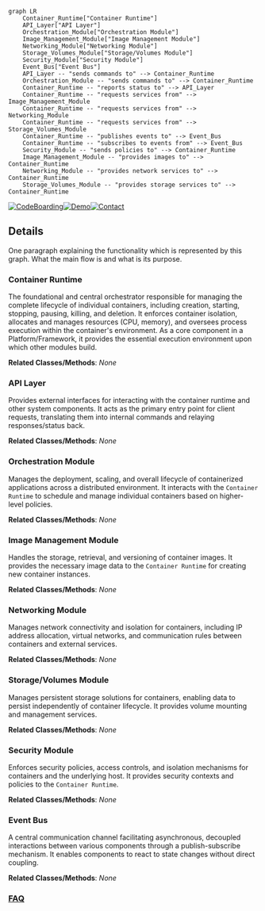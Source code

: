 ```mermaid
graph LR
    Container_Runtime["Container Runtime"]
    API_Layer["API Layer"]
    Orchestration_Module["Orchestration Module"]
    Image_Management_Module["Image Management Module"]
    Networking_Module["Networking Module"]
    Storage_Volumes_Module["Storage/Volumes Module"]
    Security_Module["Security Module"]
    Event_Bus["Event Bus"]
    API_Layer -- "sends commands to" --> Container_Runtime
    Orchestration_Module -- "sends commands to" --> Container_Runtime
    Container_Runtime -- "reports status to" --> API_Layer
    Container_Runtime -- "requests services from" --> Image_Management_Module
    Container_Runtime -- "requests services from" --> Networking_Module
    Container_Runtime -- "requests services from" --> Storage_Volumes_Module
    Container_Runtime -- "publishes events to" --> Event_Bus
    Container_Runtime -- "subscribes to events from" --> Event_Bus
    Security_Module -- "sends policies to" --> Container_Runtime
    Image_Management_Module -- "provides images to" --> Container_Runtime
    Networking_Module -- "provides network services to" --> Container_Runtime
    Storage_Volumes_Module -- "provides storage services to" --> Container_Runtime
```

[![CodeBoarding](https://img.shields.io/badge/Generated%20by-CodeBoarding-9cf?style=flat-square)](https://github.com/CodeBoarding/GeneratedOnBoardings)[![Demo](https://img.shields.io/badge/Try%20our-Demo-blue?style=flat-square)](https://www.codeboarding.org/demo)[![Contact](https://img.shields.io/badge/Contact%20us%20-%20contact@codeboarding.org-lightgrey?style=flat-square)](mailto:contact@codeboarding.org)

## Details

One paragraph explaining the functionality which is represented by this graph. What the main flow is and what is its purpose.

### Container Runtime
The foundational and central orchestrator responsible for managing the complete lifecycle of individual containers, including creation, starting, stopping, pausing, killing, and deletion. It enforces container isolation, allocates and manages resources (CPU, memory), and oversees process execution within the container's environment. As a core component in a Platform/Framework, it provides the essential execution environment upon which other modules build.


**Related Classes/Methods**: _None_

### API Layer
Provides external interfaces for interacting with the container runtime and other system components. It acts as the primary entry point for client requests, translating them into internal commands and relaying responses/status back.


**Related Classes/Methods**: _None_

### Orchestration Module
Manages the deployment, scaling, and overall lifecycle of containerized applications across a distributed environment. It interacts with the `Container Runtime` to schedule and manage individual containers based on higher-level policies.


**Related Classes/Methods**: _None_

### Image Management Module
Handles the storage, retrieval, and versioning of container images. It provides the necessary image data to the `Container Runtime` for creating new container instances.


**Related Classes/Methods**: _None_

### Networking Module
Manages network connectivity and isolation for containers, including IP address allocation, virtual networks, and communication rules between containers and external services.


**Related Classes/Methods**: _None_

### Storage/Volumes Module
Manages persistent storage solutions for containers, enabling data to persist independently of container lifecycle. It provides volume mounting and management services.


**Related Classes/Methods**: _None_

### Security Module
Enforces security policies, access controls, and isolation mechanisms for containers and the underlying host. It provides security contexts and policies to the `Container Runtime`.


**Related Classes/Methods**: _None_

### Event Bus
A central communication channel facilitating asynchronous, decoupled interactions between various components through a publish-subscribe mechanism. It enables components to react to state changes without direct coupling.


**Related Classes/Methods**: _None_



### [FAQ](https://github.com/CodeBoarding/GeneratedOnBoardings/tree/main?tab=readme-ov-file#faq)